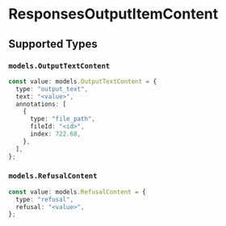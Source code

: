 # ResponsesOutputItemContent


## Supported Types

### `models.OutputTextContent`

```typescript
const value: models.OutputTextContent = {
  type: "output_text",
  text: "<value>",
  annotations: [
    {
      type: "file_path",
      fileId: "<id>",
      index: 722.68,
    },
  ],
};
```

### `models.RefusalContent`

```typescript
const value: models.RefusalContent = {
  type: "refusal",
  refusal: "<value>",
};
```


